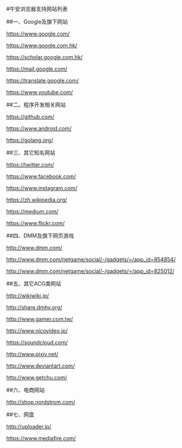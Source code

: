 #午安浏览器支持网站列表

##一、Google及旗下网站

https://www.google.com/

https://www.google.com.hk/

https://scholar.google.com.hk/

https://mail.google.com/

https://translate.google.com/

https://www.youtube.com/

##二。程序开发相关网站

https://github.com/

https://www.android.com/

https://golang.org/

##三、其它知名网站

https://twitter.com/

https://www.facebook.com/

https://www.instagram.com/

https://zh.wikipedia.org/

https://medium.com/

https://www.flickr.com/

##四、DMM及旗下网页游戏

http://www.dmm.com/

http://www.dmm.com/netgame/social/-/gadgets/=/app_id=854854/

http://www.dmm.com/netgame/social/-/gadgets/=/app_id=825012/

##五、其它ACG类网站

http://wikiwiki.jp/ 

http://share.dmhy.org/

http://www.gamer.com.tw/

http://www.nicovideo.jp/

https://soundcloud.com/

http://www.pixiv.net/

http://www.deviantart.com/

http://www.getchu.com/

##六、电商网站

http://shop.nordstrom.com/

##七、网盘

http://uploader.jp/

https://www.mediafire.com/

